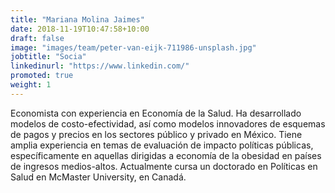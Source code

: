 ```yaml
---
title: "Mariana Molina Jaimes"
date: 2018-11-19T10:47:58+10:00
draft: false
image: "images/team/peter-van-eijk-711986-unsplash.jpg"
jobtitle: "Socia"
linkedinurl: "https://www.linkedin.com/"
promoted: true
weight: 1
---
```


Economista con experiencia en Economía de la Salud.  Ha desarrollado modelos de costo-efectividad, así como modelos innovadores de esquemas de pagos y precios en los sectores público y privado en México. Tiene amplia experiencia en temas de evaluación de impacto políticas públicas, específicamente en aquellas dirigidas a economía de la obesidad en países de ingresos medios-altos.
Actualmente cursa un doctorado en Políticas en Salud en McMaster University, en Canadá. 
